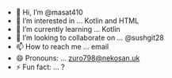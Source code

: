 - 👋 Hi, I’m @masat410
- 👀 I’m interested in ... Kotlin and HTML
- 🌱 I’m currently learning ... Kotlin
- 💞️ I’m looking to collaborate on ... @sushgit28
- 📫 How to reach me ... email 
- 😄 Pronouns: ... zuro798@nekosan.uk
- ⚡ Fun fact: ... ?

<!---
masat410/masat410 is a ✨ special ✨ repository because its `README.md` (this file) appears on your GitHub profile.
You can click the Preview link to take a look at your changes.
--->
